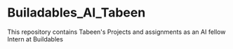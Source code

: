 # Builadables_AI_Tabeen
This repository contains Tabeen's Projects and assignments as an AI fellow Intern at Buildables
